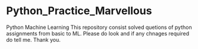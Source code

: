 # Python_Practice_Marvellous
Python Machine Learning
This repository consist solved quetions of python assignments from basic to ML.
Please do look and if any chnages required do tell me.
Thank you.
